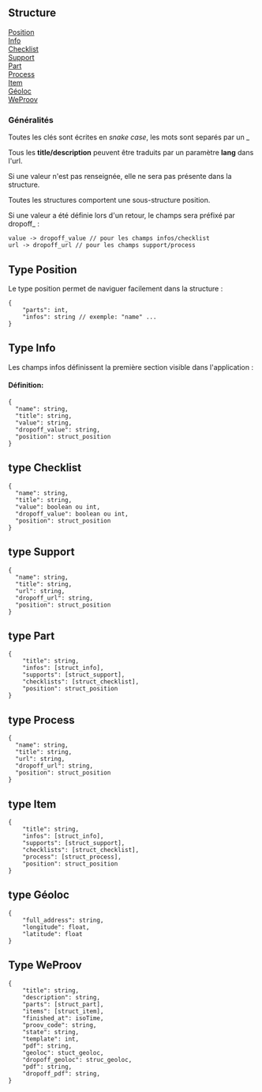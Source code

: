 ## Structure

[Position](#type-position)  
[Info](#type-info)  
[Checklist](#type-checklist)  
[Support](#type-support)  
[Part](#type-part)  
[Process](#type-process)  
[Item](#type-item)  
[Géoloc](#type-géoloc)  
[WeProov](#type-weproov)  

### Généralités

Toutes les clés sont écrites en *snake case*, les mots sont separés par un _ 

Tous les **title/description** peuvent être traduits par un paramètre **lang** dans l'url. 

Si une valeur n'est pas renseignée, elle ne sera pas présente dans la structure.

Toutes les structures comportent une sous-structure position.

Si une valeur a été définie lors d'un retour, le champs sera préfixé par dropoff_ :

```
value -> dropoff_value // pour les champs infos/checklist
url -> dropoff_url // pour les champs support/process
```


## Type Position

Le type position permet de naviguer facilement dans la structure :
```
{
	"parts": int,
	"infos": string // exemple: "name" ...
}
```

## Type Info

Les champs infos définissent la première section visible dans l'application :

#### Définition:

```
{
  "name": string,
  "title": string,
  "value": string,
  "dropoff_value": string,
  "position": struct_position
}
```

## type Checklist

```
{
  "name": string,
  "title": string,
  "value": boolean ou int,
  "dropoff_value": boolean ou int,
  "position": struct_position
}
```

## type Support

```
{
  "name": string,
  "title": string,
  "url": string,
  "dropoff_url": string,
  "position": struct_position
}
```

## type Part

```
{
	"title": string,
	"infos": [struct_info],
	"supports": [struct_support],
	"checklists": [struct_checklist],
	"position": struct_position
}
```

## type Process
```
{
  "name": string,
  "title": string,
  "url": string,
  "dropoff_url": string,
  "position": struct_position
}
```

## type Item
```
{
	"title": string,
	"infos": [struct_info],
	"supports": [struct_support],
	"checklists": [struct_checklist],
	"process": [struct_process],
	"position": struct_position
}
```

## type Géoloc 

```
{
	"full_address": string,
	"longitude": float,
	"latitude": float
}
```

## Type WeProov 

```
{
	"title": string,
	"description": string,
	"parts": [struct_part],
	"items": [struct_item],
	"finished_at": isoTime,
	"proov_code": string,
	"state": string,
	"template": int,
	"pdf": string,
	"geoloc": stuct_geoloc,
	"dropoff_geoloc": struc_geoloc,
	"pdf": string,
	"dropoff_pdf": string,
}
```
